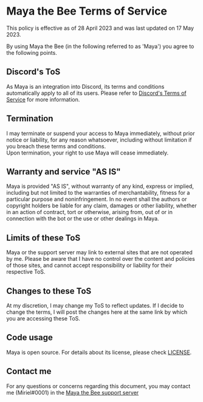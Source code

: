 
# Maya the Bee Terms of Service

This policy is effective as of 28 April 2023 and was last updated on 17 May 2023.  

By using Maya the Bee (in the following referred to as 'Maya') you agree to the following points.  

## Discord's ToS

As Maya is an integration into Discord, its terms and conditions automatically apply to all of its users. Please refer to [Discord's Terms of Service](https://discord.com/terms) for more information.  

## Termination

I may terminate or suspend your access to Maya immediately, without prior notice or liability, for any reason whatsoever, including without limitation if you breach these terms and conditions.  
Upon termination, your right to use Maya will cease immediately.  

## Warranty and service "AS IS"

Maya is provided "AS IS", without warranty of any kind, express or implied, including but not limited to the warranties of merchantability, fitness for a particular purpose and noninfringement. In no event shall the authors or copyright holders be liable for any claim, damages or other liability, whether in an action of contract, tort or otherwise, arising from, out of or in connection with the bot or the use or other dealings in Maya.  

## Limits of these ToS

Maya or the support server may link to external sites that are not operated by me. Please be aware that I have no control over the content and policies of those sites, and cannot accept responsibility or liability for their respective ToS.  

## Changes to these ToS

At my discretion, I may change my ToS to reflect updates. If I decide to change the terms, I will post the changes here at the same link by which you are accessing these ToS.  

## Code usage

Maya is open source. For details about its license, please check [LICENSE](https://github.com/MirielCH/Maya-the-Bee/blob/master/LICENSE).  

## Contact me

For any questions or concerns regarding this document, you may contact me (Miriel#0001) in the [Maya the Bee support server](https://discord.gg/NShwfuGED2)
